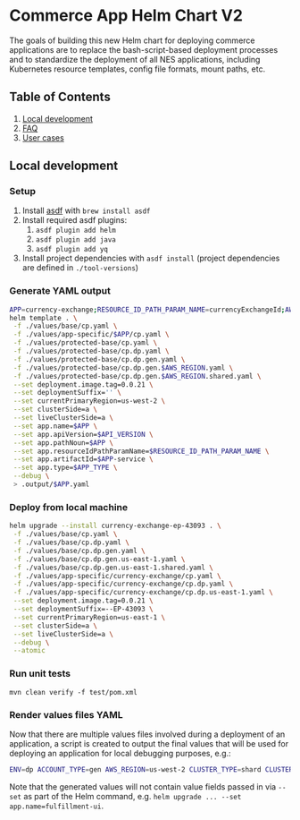 # Commerce App Helm Chart V2

The goals of building this new Helm chart for deploying commerce applications are to replace the bash-script-based deployment processes and to standardize the deployment of all NES applications, including Kubernetes resource templates, config file formats, mount paths, etc.

## Table of Contents

1. [Local development](#local-development)
2. [FAQ](./docs/faq.md)
3. [User cases](./docs/user-cases.md)

## Local development

### Setup

1. Install [asdf](https://asdf-vm.com/) with `brew install asdf`
2. Install required asdf plugins:
   1. `asdf plugin add helm`
   2. `asdf plugin add java`
   3. `asdf plugin add yq`
3. Install project dependencies with `asdf install` (project dependencies are defined in `./tool-versions`)

### Generate YAML output

```bash
APP=currency-exchange;RESOURCE_ID_PATH_PARAM_NAME=currencyExchangeId;AWS_REGION=us-west-2;APP_TYPE=service;API_VERSION=v2;
helm template . \
 -f ./values/base/cp.yaml \
 -f ./values/app-specific/$APP/cp.yaml \
 -f ./values/protected-base/cp.yaml \
 -f ./values/protected-base/cp.dp.yaml \
 -f ./values/protected-base/cp.dp.gen.yaml \
 -f ./values/protected-base/cp.dp.gen.$AWS_REGION.yaml \
 -f ./values/protected-base/cp.dp.gen.$AWS_REGION.shared.yaml \
 --set deployment.image.tag=0.0.21 \
 --set deploymentSuffix='' \
 --set currentPrimaryRegion=us-west-2 \
 --set clusterSide=a \
 --set liveClusterSide=a \
 --set app.name=$APP \
 --set app.apiVersion=$API_VERSION \
 --set app.pathNoun=$APP \
 --set app.resourceIdPathParamName=$RESOURCE_ID_PATH_PARAM_NAME \
 --set app.artifactId=$APP-service \
 --set app.type=$APP_TYPE \
 --debug \
 > .output/$APP.yaml
```

### Deploy from local machine

```bash
helm upgrade --install currency-exchange-ep-43093 . \
 -f ./values/base/cp.yaml \
 -f ./values/base/cp.dp.yaml \
 -f ./values/base/cp.dp.gen.yaml \
 -f ./values/base/cp.dp.gen.us-east-1.yaml \
 -f ./values/base/cp.dp.gen.us-east-1.shared.yaml \
 -f ./values/app-specific/currency-exchange/cp.yaml \
 -f ./values/app-specific/currency-exchange/cp.dp.yaml \
 -f ./values/app-specific/currency-exchange/cp.dp.us-east-1.yaml \
 --set deployment.image.tag=0.0.21 \
 --set deploymentSuffix=--EP-43093 \
 --set currentPrimaryRegion=us-east-1 \
 --set clusterSide=a \
 --set liveClusterSide=a \
 --debug \
 --atomic
```

### Run unit tests

`mvn clean verify -f test/pom.xml`

### Render values files YAML

Now that there are multiple values files involved during a deployment of an application, a script is created to output the final values that will be used for deploying an application for local debugging purposes, e.g.:

```bash
ENV=dp ACCOUNT_TYPE=gen AWS_REGION=us-west-2 CLUSTER_TYPE=shard CLUSTER_SIDE=a APP=fulfillment-ui ./scripts/render-values-files.sh
```

Note that the generated values will not contain value fields passed in via `--set` as part of the Helm command, e.g. `helm upgrade ... --set app.name=fulfillment-ui`.
